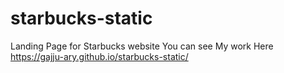 # starbucks-static
Landing Page for Starbucks website
You can see My work Here https://gajju-ary.github.io/starbucks-static/
